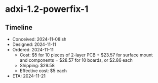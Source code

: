 # adxi-1.2-powerfix-1

## Timeline

 * Conceived: 2024-11-08ish
 * Designed: 2024-11-11
 * Ordered: 2024-11-11
   * Cost: $5 for 10 pieces of 2-layer PCB + $23.57 for surface mount and components = $28.57 for 10 boards, or $2.86 each
   * Shipping: $28.58
   * Effective cost: $5 each
 * ETA: 2024-11-21
